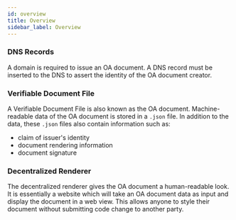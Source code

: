 ```yaml
---
id: overview
title: Overview
sidebar_label: Overview
---
```


### DNS Records

A domain is required to issue an OA document. A DNS record must be inserted to the DNS to assert the identity of the OA document creator.

### Verifiable Document File

A Verifiable Document File is also known as the OA document. Machine-readable data of the OA document is stored in a `.json` file. In addition to the data, these `.json` files also contain information such as:

- claim of issuer's identity
- document rendering information
- document signature

### Decentralized Renderer

The decentralized renderer gives the OA document a human-readable look. It is essentially a website which will take an OA document data as input and display the document in a web view. This allows anyone to style their document without submitting code change to another party.
